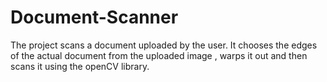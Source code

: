 # Document-Scanner
The project scans a document uploaded by the user. It chooses the edges of the actual document from the uploaded image , warps it out and then scans it using the openCV library. 
